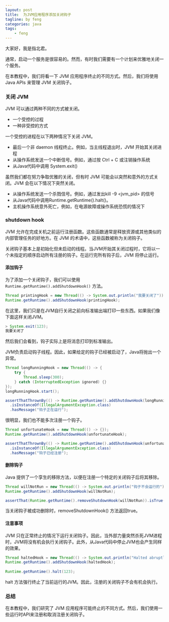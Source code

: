 ```yaml
---
layout: post
title:  为JVM应用程序添加关闭钩子
tagline: by feng
categories: java
tags: 
    - feng
---
```


大家好，我是指北君。

通常，启动一个服务是很容易的。然而，有时我们需要有一个计划来优雅地关闭一个服务。

在本教程中，我们将看一下 JVM 应用程序终止的不同方式。然后，我们将使用 Java APIs 来管理 JVM 关闭钩子。

<!--more-->

### 关闭 JVM

JVM 可以通过两种不同的方式被关闭。

- 一个受控的过程
- 一种非受控的方式

一个受控的进程在以下两种情况下关闭 JVM。

- 最后一个非 daemon 线程终止。例如，当主线程退出时，JVM 开始其关闭进程
- 从操作系统发送一个中断信号。例如，通过按 Ctrl + C 或注销操作系统
- 从Java代码中调用 System.exit()
  
虽然我们都在努力争取优雅的关闭，但有时 JVM 可能会以突然和意外的方式关闭。JVM 会在以下情况下突然关闭。

- 从操作系统发送一个杀戮信号。例如，通过发出kill -9 <jvm_pid> 的信号
- 从Java代码中调用Runtime.getRuntime().halt()。
- 主机操作系统意外死亡，例如，在电源故障或操作系统恐慌的情况下

### shutdown hook

JVM 允许在完成关机之前运行注册函数。这些函数通常是释放资源或其他类似的内部管理任务的好地方。在 JVM 的术语中，这些函数被称为关闭钩子。

关闭钩子基本上是初始化但未启动的线程。当JVM开始其关闭过程时，它将以一个未指定的顺序启动所有注册的钩子。在运行完所有钩子后，JVM 将停止运行。

#### 添加钩子

为了添加一个关闭钩子，我们可以使用 `Runtime.getRuntime().addShutdownHook()` 方法。

```java
Thread printingHook = new Thread(() -> System.out.println("我要关闭了"));
Runtime.getRuntime().addShutdownHook(printingHook);
```

在这里，我们只是在JVM自行关闭之前向标准输出端打印一些东西。如果我们像下面这样关闭JVM。

```java
> System.exit(123);
我要关闭了
```

然后我们会看到，钩子实际上是将消息打印到标准输出。

JVM负责启动钩子线程。因此，如果给定的钩子已经被启动了，Java将抛出一个异常。

```java
Thread longRunningHook = new Thread(() -> {
    try {
        Thread.sleep(300);
    } catch (InterruptedException ignored) {}
});
longRunningHook.start();

assertThatThrownBy(() -> Runtime.getRuntime().addShutdownHook(longRunningHook))
  .isInstanceOf(IllegalArgumentException.class)
  .hasMessage("钩子正在运行");
```

很明显，我们也不能多次注册一个钩子。

```java
Thread unfortunateHook = new Thread(() -> {});
Runtime.getRuntime().addShutdownHook(unfortunateHook);

assertThatThrownBy(() -> Runtime.getRuntime().addShutdownHook(unfortunateHook))
  .isInstanceOf(IllegalArgumentException.class)
  .hasMessage("钩子已经注册");
```

#### 删除钩子

Java 提供了一个孪生的移除方法，以便在注册一个特定的关闭钩子后将其移除。

```java
Thread willNotRun = new Thread(() -> System.out.println("钩子不会运行的"));
Runtime.getRuntime().addShutdownHook(willNotRun);

assertThat(Runtime.getRuntime().removeShutdownHook(willNotRun)).isTrue();
```

当关闭钩子被成功删除时，removeShutdownHook() 方法返回true。

#### 注意事项

JVM 只在正常终止的情况下运行关闭钩子。因此，当外部力量突然杀死JVM进程时，JVM将没有机会执行关闭钩子。此外，从Java代码中停止JVM也会产生同样的效果。

```java
Thread haltedHook = new Thread(() -> System.out.println("Halted abruptly"));
Runtime.getRuntime().addShutdownHook(haltedHook);
        
Runtime.getRuntime().halt(123);
```

halt 方法强行终止了当前运行的JVM。因此，注册的关闭钩子不会有机会执行。

### 总结

在本教程中，我们研究了 JVM 应用程序可能终止的不同方式。然后，我们使用一些运行时API来注册和取消注册关闭钩子。